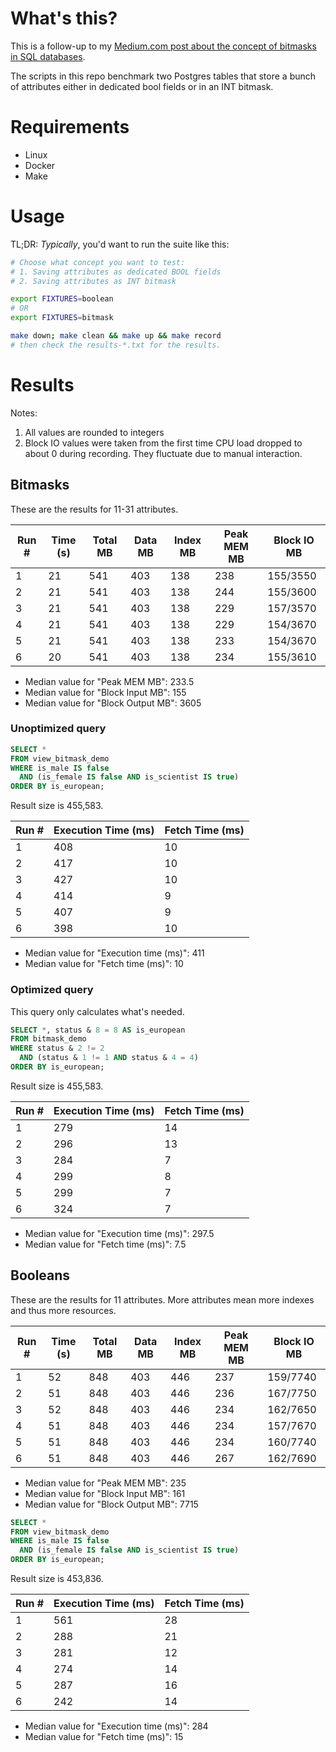 # What's this?

This is a follow-up to
my [Medium.com post about the concept of bitmasks in SQL databases](https://medium.com/learning-sql/efficient-dbms-storage-of-yes-no-attributes-349d7b4c2ccd).

The scripts in this repo benchmark two Postgres tables that store a bunch of attributes either in dedicated bool fields
or in an INT bitmask.

# Requirements

- Linux
- Docker
- Make

# Usage

TL;DR: *Typically*, you'd want to run the suite like this:

```bash
# Choose what concept you want to test:
# 1. Saving attributes as dedicated BOOL fields
# 2. Saving attributes as INT bitmask

export FIXTURES=boolean
# OR
export FIXTURES=bitmask
```

```bash
make down; make clean && make up && make record 
# then check the results-*.txt for the results.
```

# Results

Notes:

1. All values are rounded to integers
2. Block IO values were taken from the first time CPU load dropped to about 0 during recording. They fluctuate due to
   manual interaction.

## Bitmasks

These are the results for 11-31 attributes.

| Run # | Time (s) | Total MB | Data MB | Index MB | Peak MEM MB | Block IO MB |
|-------|----------|----------|---------|----------|-------------|-------------|
| 1     | 21       | 541      | 403     | 138      | 238         | 155/3550    |
| 2     | 21       | 541      | 403     | 138      | 244         | 155/3600    |
| 3     | 21       | 541      | 403     | 138      | 229         | 157/3570    |
| 4     | 21       | 541      | 403     | 138      | 229         | 154/3670    |
| 5     | 21       | 541      | 403     | 138      | 233         | 154/3670    |
| 6     | 20       | 541      | 403     | 138      | 234         | 155/3610    |

* Median value for "Peak MEM MB": 233.5
* Median value for "Block Input MB": 155
* Median value for "Block Output MB": 3605

### Unoptimized query

```sql
SELECT *
FROM view_bitmask_demo
WHERE is_male IS false
  AND (is_female IS false AND is_scientist IS true)
ORDER BY is_european;
```

Result size is 455,583.

| Run # | Execution Time (ms) | Fetch Time (ms) |
|-------|---------------------|-----------------|
| 1     | 408                 | 10              |
| 2     | 417                 | 10              |
| 3     | 427                 | 10              |
| 4     | 414                 | 9               |
| 5     | 407                 | 9               |
| 6     | 398                 | 10              |

* Median value for "Execution time (ms)": 411
* Median value for "Fetch time (ms)": 10

### Optimized query

This query only calculates what's needed.

```sql
SELECT *, status & 8 = 8 AS is_european
FROM bitmask_demo
WHERE status & 2 != 2
  AND (status & 1 != 1 AND status & 4 = 4)
ORDER BY is_european;
```

Result size is 455,583.

| Run # | Execution Time (ms) | Fetch Time (ms) |
|-------|---------------------|-----------------|
| 1     | 279                 | 14              |
| 2     | 296                 | 13              |
| 3     | 284                 | 7               |
| 4     | 299                 | 8               |
| 5     | 299                 | 7               |
| 6     | 324                 | 7               |

* Median value for "Execution time (ms)": 297.5
* Median value for "Fetch time (ms)": 7.5

## Booleans

These are the results for 11 attributes. More attributes mean more indexes and thus
more resources.

| Run # | Time (s) | Total MB | Data MB | Index MB | Peak MEM MB | Block IO MB |
|-------|----------|----------|---------|----------|-------------|-------------|
| 1     | 52       | 848      | 403     | 446      | 237         | 159/7740    |
| 2     | 51       | 848      | 403     | 446      | 236         | 167/7750    |
| 3     | 52       | 848      | 403     | 446      | 234         | 162/7650    |
| 4     | 51       | 848      | 403     | 446      | 234         | 157/7670    |
| 5     | 51       | 848      | 403     | 446      | 234         | 160/7740    |
| 6     | 51       | 848      | 403     | 446      | 267         | 162/7690    |

* Median value for "Peak MEM MB": 235
* Median value for "Block Input MB": 161
* Median value for "Block Output MB": 7715

```sql
SELECT *
FROM view_bitmask_demo
WHERE is_male IS false
  AND (is_female IS false AND is_scientist IS true)
ORDER BY is_european;
```

Result size is 453,836.

| Run # | Execution Time (ms) | Fetch Time (ms) |
|-------|---------------------|-----------------|
| 1     | 561                 | 28              |
| 2     | 288                 | 21              |
| 3     | 281                 | 12              |
| 4     | 274                 | 14              |
| 5     | 287                 | 16              |
| 6     | 242                 | 14              |

* Median value for "Execution time (ms)": 284
* Median value for "Fetch time (ms)": 15